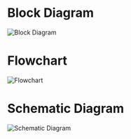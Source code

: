 # Block Diagram
![Block Diagram](https://user-images.githubusercontent.com/102506896/164713725-deecf3e4-67e3-43fc-99c9-8af0b159db7f.png)

# Flowchart
![Flowchart](https://user-images.githubusercontent.com/102506896/164713797-a9aa34b1-0f0d-4c65-a5d0-61bf23fe6728.png)

# Schematic Diagram
![Schematic Diagram](https://user-images.githubusercontent.com/102506896/164714324-95cb2d2b-f66e-4275-9287-c94c128808f7.png)
